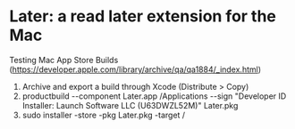 # Later: a read later extension for the Mac

Testing Mac App Store Builds (https://developer.apple.com/library/archive/qa/qa1884/_index.html)
1. Archive and export a build through Xcode (Distribute > Copy)
2. productbuild --component Later.app /Applications --sign "Developer ID Installer: Launch Software LLC (U63DWZL52M)" Later.pkg
3. sudo installer -store -pkg Later.pkg -target /

